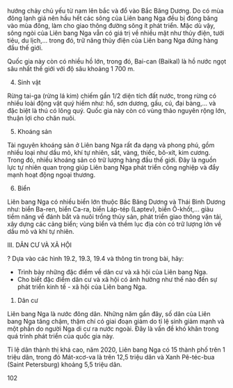 hướng chảy chủ yếu từ nam lên bắc và đổ vào Bắc Băng Dương. Do có mùa đông lạnh giá nên hầu hết các sông của Liên bang Nga đều bị đóng băng vào mùa đông, làm cho giao thông đường sông ít phát triển. Mặc dù vậy, sông ngòi của Liên bang Nga vẫn có giá trị về nhiều mặt như thủy điện, tưới tiêu, du lịch,... trong đó, trữ năng thủy điện của Liên bang Nga đứng hàng đầu thế giới.

Quốc gia này còn có nhiều hồ lớn, trong đó, Bai-can (Baikal) là hồ nước ngọt sâu nhất thế giới với độ sâu khoảng 1 700 m.

4. Sinh vật

Rừng tai-ga (rừng lá kim) chiếm gần 1/2 diện tích đất nước, trong rừng có nhiều loài động vật quý hiếm như: hổ, sơn dương, gấu, cú, đại bàng,... và đặc biệt là thú có lông quý. Quốc gia này còn có vùng thảo nguyên rộng lớn, thuận lợi cho chăn nuôi.

5. Khoáng sản

Tài nguyên khoáng sản ở Liên bang Nga rất đa dạng và phong phú, gồm nhiều loại như dầu mỏ, khí tự nhiên, sắt, vàng, thiếc, bô-xít, kim cương. Trong đó, nhiều khoáng sản có trữ lượng hàng đầu thế giới. Đây là nguồn lực tự nhiên quan trọng giúp Liên bang Nga phát triển công nghiệp và đẩy mạnh hoạt động ngoại thương.

6. Biển

Liên bang Nga có nhiều biển lớn thuộc Bắc Băng Dương và Thái Bình Dương như: biển Ba-ren, biển Ca-ra, biển Láp-tép (Laptev), biển Ô-khốt,... giàu tiềm năng về đánh bắt và nuôi trồng thủy sản, phát triển giao thông vận tải, xây dựng các cảng biển; vùng biển và thềm lục địa còn có trữ lượng lớn về dầu mỏ và khí tự nhiên.

III. DÂN CƯ VÀ XÃ HỘI

? Dựa vào các hình 19.2, 19.3, 19.4 và thông tin trong bài, hãy:
- Trình bày những đặc điểm về dân cư và xã hội của Liên bang Nga.
- Cho biết đặc điểm dân cư và xã hội có ảnh hưởng như thế nào đến sự phát triển kinh tế - xã hội của Liên bang Nga.

1. Dân cư

Liên bang Nga là nước đông dân. Những năm gần đây, số dân của Liên bang Nga tăng chậm, thậm chí có giai đoạn giảm do tỉ lệ sinh giảm mạnh và một phần do người Nga di cư ra nước ngoài. Đây là vấn đề khó khăn trong quá trình phát triển của quốc gia này.

Tỉ lệ dân thành thị khá cao, năm 2020, Liên bang Nga có 15 thành phố trên 1 triệu dân, trong đó Mát-xcơ-va là trên 12,5 triệu dân và Xanh Pê-téc-bua (Saint Petersburg) khoảng 5,5 triệu dân.

102